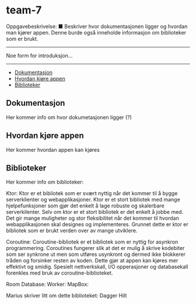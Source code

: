 <h1> team-7 </h1>

Oppgavebeskrivelse:
■ Beskriver hvor dokumentasjonen ligger og hvordan man kjører
appen. Denne burde også inneholde informasjon om biblioteker
som er brukt.

***

Noe form for introduksjon...

***

* [Dokumentasjon](#dokumentasjon)
* [Hvordan kjøre appen](#hvordan-kjøre-appen)
* [Biblioteker](#biblioteker)


## Dokumentasjon

Her kommer info om hvor dokumetasjonen ligger (?)

## Hvordan kjøre appen

Her kommer hvordan appen kan kjøres

## Biblioteker

Her kommer info om biblioteker:

Ktor:
Ktor er et bibliotek som er svært nyttig når det kommer til å bygge serverklienter og webapplikasjoner. Ktor er et stort bibliotek med mange hjelpefunksjoner som gjør det enkelt å lage robuste og skalerbare serverkilenter. Selv om ktor er et stort bibliotek er det enkelt å jobbe med. Det gir mange muligheter og stor fleksibilitet når det kommer til hvordan webapplikasjonen skal designes og implementeres. Grunnet dette er ktor er bibliotek som er brukt verden over av mange utviklere. 

Coroutine:
Coroutine-bibliotek er et bibliotek som er nyttig for asynkron programmering. Coroutines fungerer slik at det er mulig å skrive kodebiter som ser synkrone ut men som utføres usynkront og dermed ikke blokkerer tråden og forsinker resten av koden. Dette gjør at appen kan kjøres mer effektivt og smidig. Spesielt nettverkskall, I/O opperasjoner og databasekall forenkles med bruk av coroutine-biblioteket.

Room Database: 
Worker: 
MapBox: 

Marius skriver litt om dette biblioteket:
Dagger Hilt

